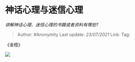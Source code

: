 # 神话心理与迷信心理
*讲解神话心理、迷信心理的书籍或者资料有哪些?*

> Author: #Anonymity
> Last update: *23/07/2021*
> Link:
> Tag:

《金枝》

![](https://pic2.zhimg.com/50/v2-5e85717332414e414ec9e2b9b14a7f83_hd.jpg?source=1940ef5c)
